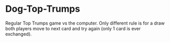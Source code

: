# Dog-Top-Trumps
Regular Top Trumps game vs the computer.
Only different rule is for a draw both players move to next card and try again (only 1 card is ever exchanged).

